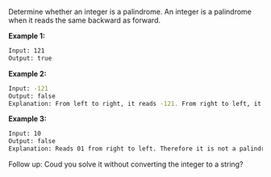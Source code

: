 Determine whether an integer is a palindrome. An integer is a palindrome when it reads the same backward as forward.

**Example 1:**

```sh
Input: 121
Output: true
```

**Example 2:**

```sh
Input: -121
Output: false
Explanation: From left to right, it reads -121. From right to left, it becomes 121-. Therefore it is not a palindrome.
```

**Example 3:**

```sh
Input: 10
Output: false
Explanation: Reads 01 from right to left. Therefore it is not a palindrome.
```

Follow up:
Coud you solve it without converting the integer to a string?